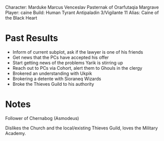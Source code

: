 Character: Marduke Marcus Venceslav Pasternak of Orarfutaqia Margrave
Player: caine
Build: Human Tyrant Antipaladin 3/Vigilante 11
Alias: Caine of the Black Heart

# Past Results
- Inform of current subplot, ask if the lawyer is one of his friends
- Get news that the PCs have accepted his offer
- Start getting news of the problems Yarik is stirring up
- Reach out to PCs via Cohort, alert them to Ghouls in the clergy
- Brokered an understanding with Ukpik
- Brokering a detente with Sioraneq Wizards
- Broke the Thieves Guild to his authority

# Notes
Follower of Chernabog (Asmodeus) 

Dislikes the Church and the local/existing Thieves Guild, loves the Military Academy.

